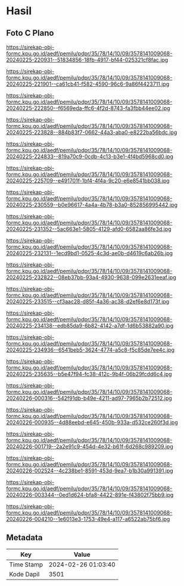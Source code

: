 # Hasil

## Foto C Plano

https://sirekap-obj-formc.kpu.go.id/aedf/pemilu/pdpr/35/78/14/10/09/3578141009068-20240225-220931--51834856-18fb-4917-bf44-025321cf8fac.jpg

https://sirekap-obj-formc.kpu.go.id/aedf/pemilu/pdpr/35/78/14/10/09/3578141009068-20240225-221901--ca61cb41-f582-4590-96c6-9a86f4423711.jpg

https://sirekap-obj-formc.kpu.go.id/aedf/pemilu/pdpr/35/78/14/10/09/3578141009068-20240225-222850--f6569eda-ffc6-4f2d-8743-fa3fbb44ee02.jpg

https://sirekap-obj-formc.kpu.go.id/aedf/pemilu/pdpr/35/78/14/10/09/3578141009068-20240225-223828--884b83f7-0662-44a3-aba0-e8222ba56bdc.jpg

https://sirekap-obj-formc.kpu.go.id/aedf/pemilu/pdpr/35/78/14/10/09/3578141009068-20240225-224833--819a70c9-0cdb-4c13-b3e1-4f4bd5968cd0.jpg

https://sirekap-obj-formc.kpu.go.id/aedf/pemilu/pdpr/35/78/14/10/09/3578141009068-20240225-225709--e491701f-1bf4-4f4a-9c20-e6e8541bb038.jpg

https://sirekap-obj-formc.kpu.go.id/aedf/pemilu/pdpr/35/78/14/10/09/3578141009068-20240225-230559--b0e96617-4a4a-4b78-b3a0-852856995442.jpg

https://sirekap-obj-formc.kpu.go.id/aedf/pemilu/pdpr/35/78/14/10/09/3578141009068-20240225-231352--5ac663e1-5805-4129-afd0-6582aa86fe3d.jpg

https://sirekap-obj-formc.kpu.go.id/aedf/pemilu/pdpr/35/78/14/10/09/3578141009068-20240225-232131--1ecd9bd1-0525-4c3d-ae0b-d4619c6ab26b.jpg

https://sirekap-obj-formc.kpu.go.id/aedf/pemilu/pdpr/35/78/14/10/09/3578141009068-20240225-232822--08eb37bb-93a4-4930-9638-099e2631eeaf.jpg

https://sirekap-obj-formc.kpu.go.id/aedf/pemilu/pdpr/35/78/14/10/09/3578141009068-20240225-233515--cf3aac28-d85f-4a36-ac38-d2ef6e8d173f.jpg

https://sirekap-obj-formc.kpu.go.id/aedf/pemilu/pdpr/35/78/14/10/09/3578141009068-20240225-234138--edb85da9-6b82-4142-a7df-1d6b53882a90.jpg

https://sirekap-obj-formc.kpu.go.id/aedf/pemilu/pdpr/35/78/14/10/09/3578141009068-20240225-234936--6541beb5-3624-4774-a5c8-f5c85de7ee4c.jpg

https://sirekap-obj-formc.kpu.go.id/aedf/pemilu/pdpr/35/78/14/10/09/3578141009068-20240225-235635--b5e47f94-fc38-412c-9b4f-06b29fcdd6c4.jpg

https://sirekap-obj-formc.kpu.go.id/aedf/pemilu/pdpr/35/78/14/10/09/3578141009068-20240226-000316--542f91db-b49e-4211-ad97-7965b2b72512.jpg

https://sirekap-obj-formc.kpu.go.id/aedf/pemilu/pdpr/35/78/14/10/09/3578141009068-20240226-000935--4d88eebd-e645-450b-933a-d532ce260f3d.jpg

https://sirekap-obj-formc.kpu.go.id/aedf/pemilu/pdpr/35/78/14/10/09/3578141009068-20240226-001719--2a2e91c9-454d-4e32-b61f-6d268c989209.jpg

https://sirekap-obj-formc.kpu.go.id/aedf/pemilu/pdpr/35/78/14/10/09/3578141009068-20240226-002524--4c238be1-8591-453d-9ea7-b1b30a991391.jpg

https://sirekap-obj-formc.kpu.go.id/aedf/pemilu/pdpr/35/78/14/10/09/3578141009068-20240226-003344--0ed1d624-bfa8-4422-891e-f43802f75bb9.jpg

https://sirekap-obj-formc.kpu.go.id/aedf/pemilu/pdpr/35/78/14/10/09/3578141009068-20240226-004210--1e6013e3-1753-49e4-a117-a6522ab75bf6.jpg


## Metadata

| Key        | Value               |
| ---------- | ------------------- |
| Time Stamp | 2024-02-26 01:03:40 |
| Kode Dapil | 3501                |



